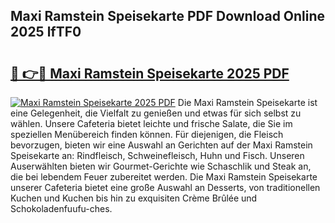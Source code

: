 ## Maxi Ramstein Speisekarte PDF Download Online 2025 lfTF0

# <h2><a href="http://gc5h26.nevu.top/?p=Maxi+Ramstein+Speisekarte">🔗 👉🔴 Maxi Ramstein Speisekarte 2025 PDF</a></h2>

[![Maxi Ramstein Speisekarte 2025 PDF](https://i.imgur.com/dBaPXMq.png)](http://gc5h26.nevu.top/?p=Maxi+Ramstein+Speisekarte)
Die Maxi Ramstein Speisekarte ist eine Gelegenheit, die Vielfalt zu genießen und etwas für sich selbst zu wählen. Unsere Cafeteria bietet leichte und frische Salate, die Sie im speziellen Menübereich finden können. Für diejenigen, die Fleisch bevorzugen, bieten wir eine Auswahl an Gerichten auf der Maxi Ramstein Speisekarte an: Rindfleisch, Schweinefleisch, Huhn und Fisch. Unseren Auserwählten bieten wir Gourmet-Gerichte wie Schaschlik und Steak an, die bei lebendem Feuer zubereitet werden. Die Maxi Ramstein Speisekarte unserer Cafeteria bietet eine große Auswahl an Desserts, von traditionellen Kuchen und Kuchen bis hin zu exquisiten Crème Brûlée und Schokoladenfuufu-ches.
